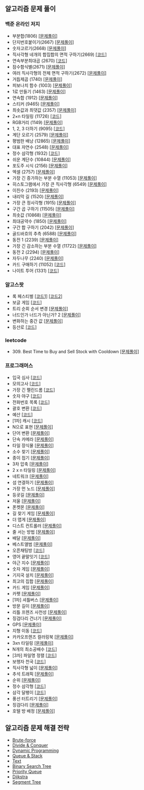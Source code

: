 ## 알고리즘 문제 풀이

### 백준 온라인 저지

- 부분합(1806) [[문제풀이]](./problems/src/baekjoon/p1806/Solution.md)
- 단지번호붙이기(2667) [[문제풀이]](./problems/src/baekjoon/p2667/Solution.md)
- 숫자고르기(2668) [[문제풀이]](./problems/src/baekjoon/p2668/Solution.md)
- 직사각형 네개의 합집합의 면적 구하기(2669) [[코드]](./problems/src/baekjoon/p2669/Main.java)
- 연속부분최대곱 (2670) [[코드]](./problems/src/baekjoon/p2670/Main.java)
- 잠수함식별(2671) [[문제풀이]](./problems/src/baekjoon/p2671/Solution.md)
- 여러 직사각형의 전체 면적 구하기(2672) [[문제풀이]](./problems/src/baekjoon/p2672/Solution.md)
- 거듭제곱 (1740) [[문제풀이]](./problems/src/baekjoon/p1740/Solution.md)
- 피보나치 함수 (1003) [[문제풀이]](./problems/src/baekjoon/p1003/Solution.md)
- 1로 만들기 (1463) [[문제풀이]](./problems/src/baekjoon/p1463/Solution.md)
- 연속합 (1912) [[문제풀이]](./problems/src/baekjoon/p1912/Solution.md)
- 스티커 (9465) [[문제풀이]](./problems/src/baekjoon/p9465/Solution.md)
- 최솟값과 최댓값 (2357) [[문제풀이]](./problems/src/baekjoon/p2357/Solution.md)
- 2×n 타일링 (11726) [[코드]](./problems/src/baekjoon/p11726/Main.java)
- RGB거리 (1149) [[문제풀이]](./problems/src/baekjoon/p1149/Solution.md)
- 1, 2, 3 더하기 (9095) [[코드]](./problems/src/baekjoon/p9095/Main.java)
- 계단 오르기 (2579) [[문제풀이]](./problems/src/baekjoon/p2579/Solution.md)
- 평범한 배낭 (12865) [[문제풀이]](./problems/src/baekjoon/p12865/Solution.md)
- 대표 자연수 (2548) [[문제풀이]](./problems/src/baekjoon/p2548/Solution.md)
- 정수 삼각형 (1932) [[코드]](./problems/src/baekjoon/p1932/Main.java)
- 쉬운 계단수 (10844) [[문제풀이]](./problems/src/baekjoon/p10844/Solution.md)
- 포도주 시식 (2156) [[문제풀이]](./problems/src/baekjoon/p2156/Solution.md)
- 엑셀 (2757) [[문제풀이]](./problems/src/baekjoon/p2757/Solution.md)
- 가장 긴 증가하는 부분 수열 (11053) [[문제풀이]](./problems/src/baekjoon/p11053/Solution.md)
- 히스토그램에서 가장 큰 직사각형 (6549) [[문제풀이]](./problems/src/baekjoon/p6549/Solution.md)
- 이친수 (2193) [[문제풀이]](./problems/src/baekjoon/p2193/Solution.md)
- 내리막 길 (1520) [[문제풀이]](./problems/src/baekjoon/p1520/Solution.md)
- 가장 큰 정사각형 (1915) [[문제풀이]](./problems/src/baekjoon/p1915/Solution.md)
- 구간 곱 구하기 (11505) [[문제풀이]](./problems/src/baekjoon/p11505/Solution.md)
- 최솟값 (10868) [[문제풀이]](./problems/src/baekjoon/p10868/Solution.md)
- 최대공약수 (1850) [[문제풀이]](./problems/src/baekjoon/p1850/Solution.md)
- 구간 합 구하기 (2042) [[문제풀이]](./problems/src/baekjoon/p2042/Solution.md)
- 골드바흐의 추측 (6588) [[문제풀이]](./problems/src/baekjoon/p6588/Solution.md)
- 동전 1 (2239) [[문제풀이]](./problems/src/baekjoon/p2239/Solution.md)
- 가장 긴 감소하는 부분 수열 (11722) [[문제풀이]](./problems/src/baekjoon/p11722/Solution.md)
- 동전 2 (2294) [[문제풀이]](./problems/src/baekjoon/p2294/Solution.md)
- 자두나무 (2240) [[문제풀이]](./problems/src/baekjoon/p2240/Solution.md)
- 카드 구매하기 (11052) [[코드]](./problems/src/baekjoon/p11052/Solution.java)
- 나이트 투어 (1331) [[코드]](./problems/src/baekjoon/p1331/Solution.java)



### 알고스팟

- 록 페스티벌 [[코드1]](./problems/src/algospot/FESTIVAL/Main.java) [[코드2]](./problems/src/algospot/FESTIVAL/Main2.java)
- 보글 게임 [[코드]](./problems/src/algospot/BOGGLE/Main.java)
- 트리 순회 순서 변경 [[문제풀이]](./problems/src/algospot/TRAVERSAL/Solution.md)
- 너드인가 너드가 아닌가? 2 [[문제풀이]](./problems/src/algospot/NERD2/Solution.md)
- 변화하는 중간 값 [[문제풀이]](./problems/src/algospot/RUNNINGMEDIAN/Solution.md)
- 등산로 [[코드]](./problems/src/algospot/MORDOR/Main.java)



### leetcode

- 309\. Best Time to Buy and Sell Stock with Cooldown [[문제풀이]](./problems/leetcode/p309/Solution.md)



### 프로그래머스

- 입국 심사 [[코드]](./problems/src/programmers/immigrationExamination/Solution.java)
- 모의고사 [[코드]](./problems/src/programmers/mockTest1/Solution.java)
- 가장 긴 펠린드롬 [[코드]](./problems/src/programmers/longestPalindrome/Solution.java)
- 숫자 야구 [[코드]](./problems/src/programmers/numberBaseball/Solution.java)
- 전화번호 목록 [[코드]](./problems/src/programmers/phoneNumberList/Main.java)
- 괄호 변환 [[코드]](./problems/src/programmers/convertParentheses/Solution.java)
- 예산 [[코드]](./problems/src/programmers/budget/Solution.java)
- \[1차\] 캐시 [[코드]](./problems/src/programmers/cache1/Solution.java)
- N으로 표현 [[문제풀이]](./problems/src/programmers/expressionN/Solution.md)
- 단어 변환 [[문제풀이]](./problems/src/programmers/wordConversation/Solution.md)
- 단속 카메라 [[문제풀이]](./problems/src/programmers/IntermittentCamera/Solution.md)
- 타일 장식물 [[문제풀이]](./problems/src/programmers/tileOrnaments/Solution.md)
- 소수 찾기 [[문제풀이]](./problems/src/programmers/findingPrimeNumber/Solution.md)
- 종이 접기 [[문제풀이]](./problems/src/programmers/origami/Solution.md)
- 3차 압축 [[문제풀이]](./problems/src/programmers/compression3/Solution.md)
- 2 x n 타일링 [[문제풀이]](./problems/src/programmers/twoNTiling/Solution.md)
- 네트워크 [[문제풀이]](./problems/src/programmers/network/Solution.md)
- 섬 연결하기 [[문제풀이]](./problems/src/programmers/connectingIslands/Solution.md)
- 가장 먼 노드 [[문제풀이]](./problems/src/programmers/theFarestNode/Solution.md)
- 등굣길 [[문제풀이]](./problems/src/programmers/schoolWay/Solution.md)
- 저울 [[문제풀이]](./problems/src/programmers/scale/Solution.md)
- 폰켓몬 [[문제풀이]](./problems/src/programmers/ponketmon/Solution.md)
- 길 찾기 게임 [[문제풀이]](./problems/src/programmers/wayFindingGames/Solution.md)
- 더 맵게 [[문제풀이]](./problems/src/programmers/moreSpicy/Solution.md)
- 디스트 컨트롤러 [[문제풀이]](./problems/src/programmers/diskController/Solution.md)
- 줄 서는 방법 [[문제풀이]](./problems/src/programmers/howToLineUp/Solution.md)
- 배달 [[문제풀이]](./problems/src/programmers/delivery/Solution.md)
- 베스트앨범 [[문제풀이]](./problems/src/programmers/bestAlbum/Solution.md)
- 오픈채팅방 [[코드]](./problems/src/programmers/openChattingRoom/Solution.java)
- 영어 끝말잇기 [[코드]](./problems/src/programmers/englishWordChain/Solution.java)
- 야근 지수 [[문제풀이]](./problems/src/programmers/nightWork/Solution.md)
- 숫자 게임 [[문제풀이]](./problems/src/programmers/numberGame/Solution.md)
- 기지국 설치 [[문제풀이]](./problems/src/programmers/baseStationInstallation/Solution.md)
- 최고의 집합 [[문제풀이]](./problems/src/programmers/theBestSet/Solution.md)
- 카드 게임 [[문제풀이]](./problems/src/programmers/cardGame/Solution.md)
- 카펫 [[문제풀이]](./problems/src/programmers/carpet/Solution.md)
- \[1차\] 셔틀버스 [[문제풀이]](./problems/src/programmers/shuttleBus/Solution.md)
- 방문 길이 [[문제풀이]](./problems/src/programmers/visitingLength/Solution.md)
- 리틀 프렌즈 사천성 [[문제풀이]](./problems/src/programmers/littleFriendsSachunsung/Solution.md)
- 징검다리 건너기 [[문제풀이]](./problems/src/programmers/crossingSteppingStones/Solution.md)
- GPS [[문제풀이]](./problems/src/programmers/GPS/Solution.md)
- 지형 이동 [[코드]](./problems/src/programmers/terrainMovement/Solution2.java)
- 카카오프렌즈 컬러링북 [[문제풀이]](./problems/src/programmers/coloringBook/Solution.md)
- 3xn 타일링 [[문제풀이]](./problems/src/programmers/threeNTiling/Solution.md)
- N개의 최소공배수 [[코드]](./problems/src/programmers/leastCommonMultipleOfNValue/Solution.java)
- \[3차\] 파일명 정렬 [[코드]](./problems/src/programmers/fileNameSort/Solution.java)
- 보행자 천국 [[코드]](./problems/src/programmers/walkerHeaven/Solution.java)
- 직사각형 넓이 [[문제풀이]](./problems/src/programmers/rectangleArea/Solution.md)
- 추석 트래픽 [[문제풀이]](./problems/src/programmers/chuseokTraffic/Solution.md)
- 순위 [[문제풀이]](./problems/src/programmers/rank/Solution.md)
- 정수 삼각형 [[코드]](./problems/src/programmers/integerTriangle/Solution.java)
- 삼각 달팽이 [[코드]](./problems/src/programmers/triangleSnail/Solution.java)
- 풍선 터트리기 [[문제풀이]](./problems/src/programmers/poppingBalloons/Solution.md)
- 징검다리 [[문제풀이]](./problems/src/programmers/steppingStones/Solution.md)
- 호텔 방 배정 [[문제풀이]](./problems/src/programmers/hotelRoomAssignment/Solution.md)



## 알고리즘 문제 해결 전략

- [Brute-force](./AlgorithmicProblemSolvingStrategies/ch6/ch6.md)
- [Divide & Conquer](./AlgorithmicProblemSolvingStrategies/ch7/ch7.md)
- [Dynamic Programming](./AlgorithmicProblemSolvingStrategies/ch8/ch8.md)
- [Queue & Stack](./AlgorithmicProblemSolvingStrategies/ch19/ch19.md)
- [Text](./AlgorithmicProblemSolvingStrategies/ch20/ch20.md)
- [Binary Search Tree](./AlgorithmicProblemSolvingStrategies/ch22/ch22.md)
- [Priority Queue](./AlgorithmicProblemSolvingStrategies/ch23/ch23.md)
- [Dijkstra](./AlgorithmicProblemSolvingStrategies/ch30/dijkstra.md)
- [Segment Tree](./AlgorithmicProblemSolvingStrategies/ch24/ch24.md)
